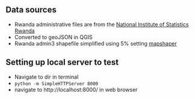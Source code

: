 ## Data sources
* Rwanda administrative files are from the [National Institute of Statistics Rwanda](http://geodata.nisr.opendata.arcgis.com/datasets?q=Rwanda)
* Converted to geoJSON in QGIS
* Rwanda admin3 shapefile simplified using 5% setting [mapshaper](http://www.mapshaper.org/)

## Setting up local server to test
* Navigate to dir in terminal
* `python -m SimpleHTTPServer 8000`
* navigate to http://localhost:8000/ in web browser
